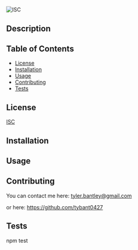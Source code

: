 # 
  ![ISC](https://img.shields.io/npm/l/d?style=for-the-badge)

  ## Description
  

  ## Table of Contents
  * [License](#license)
  * [Installation](#installation)
  * [Usage](#usage)
  * [Contributing](#contributing)
  * [Tests](#tests)
  
  ## License 
  [ISC](https://choosealicense.com/licenses/isc/)

  ## Installation 
  

  ## Usage 
  

  ## Contributing 
  
    
  You can contact me here:  tyler.bantley@gmail.com

  or here:  https://github.com/tybant0427

  ## Tests
  npm test

